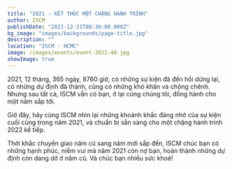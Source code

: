 ```yaml
---
title: "2021 - KẾT THÚC MỘT CHẶNG HÀNH TRÌNH"
author: ISCM
publishDate: "2021-12-31T08:36:00.000Z"
bg_image: "images/backgrounds/page-title.jpg"
description: "" 
location: "ISCM - HCMC"
image: /images/events/event-2022-40.jpg
showImage: true
---
```

2021, 12 tháng, 365 ngày, 8760 giờ, có những sự kiện đã đến hồi dừng lại, có những dự định đã thành, cũng có những khó khăn và chông chênh. Nhưng sau tất cả, ISCM vẫn có bạn, ở lại cùng chúng tôi, đồng hành cho một năm sắp tới.

Giờ đây, hãy cùng ISCM nhìn lại những khoảnh khắc đáng nhớ của sự kiện cuối cùng trong năm 2021, và chuẩn bị sẵn sàng cho một chặng hành trình 2022 kế tiếp.

Thời khắc chuyển giao năm cũ sang năm mới sắp đến, ISCM chúc bạn có những hạnh phúc, niềm vui mà năm 2021 còn nợ bạn, hoàn thành những dự định còn dang dở ở năm cũ. Và chúc bạn nhiều sức khoẻ!